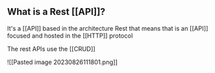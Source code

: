 
## What is a Rest [[API]]?

It's a [[API]] based in the architecture Rest that means that is an [[API]] focused and hosted in the [[HTTP]] protocol

The rest APIs use the [[CRUD]]

![[Pasted image 20230826111801.png]]
